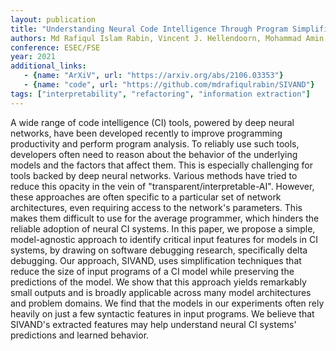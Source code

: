 ```yaml
---
layout: publication
title: "Understanding Neural Code Intelligence Through Program Simplification"
authors: Md Rafiqul Islam Rabin, Vincent J. Hellendoorn, Mohammad Amin Alipour
conference: ESEC/FSE
year: 2021
additional_links:
   - {name: "ArXiV", url: "https://arxiv.org/abs/2106.03353"}
   - {name: "code", url: "https://github.com/mdrafiqulrabin/SIVAND"}
tags: ["interpretability", "refactoring", "information extraction"]
---
```

A wide range of code intelligence (CI) tools, powered by deep neural networks, have been developed recently to improve programming productivity and perform program analysis. To reliably use such tools, developers often need to reason about the behavior of the underlying models and the factors that affect them. This is especially challenging for tools backed by deep neural networks. Various methods have tried to reduce this opacity in the vein of "transparent/interpretable-AI". However, these approaches are often specific to a particular set of network architectures, even requiring access to the network's parameters. This makes them difficult to use for the average programmer, which hinders the reliable adoption of neural CI systems. In this paper, we propose a simple, model-agnostic approach to identify critical input features for models in CI systems, by drawing on software debugging research, specifically delta debugging. Our approach, SIVAND, uses simplification techniques that reduce the size of input programs of a CI model while preserving the predictions of the model. We show that this approach yields remarkably small outputs and is broadly applicable across many model architectures and problem domains. We find that the models in our experiments often rely heavily on just a few syntactic features in input programs. We believe that SIVAND's extracted features may help understand neural CI systems' predictions and learned behavior.
